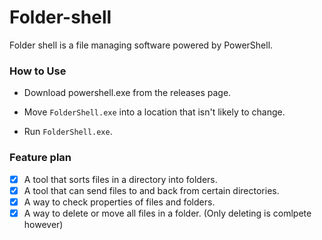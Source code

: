 # Folder-shell
Folder shell is a file managing software powered by PowerShell.

### How to Use
* Download powershell.exe from the releases page.

* Move `FolderShell.exe` into a location that isn't likely to change.

* Run `FolderShell.exe`.

### Feature plan
- [x] A tool that sorts files in a directory into folders.
- [x] A tool that can send files to and back from certain directories.
- [x] A way to check properties of files and folders.
- [x] A way to delete or move all files in a folder. (Only deleting is comlpete however)